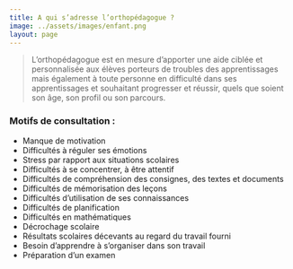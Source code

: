 ```yaml
---
title: A qui s’adresse l’orthopédagogue ?
image: ../assets/images/enfant.png
layout: page
---
```


>L’orthopédagogue est en mesure d’apporter une aide ciblée et personnalisée aux élèves porteurs de troubles des apprentissages mais également à toute personne en difficulté dans ses apprentissages et souhaitant progresser et réussir, quels que soient son âge, son profil ou son parcours.

### Motifs de consultation :
* Manque de motivation
* Difficultés à réguler ses émotions
* Stress par rapport aux situations scolaires
* Difficultés à se concentrer, à être attentif
* Difficultés de compréhension des consignes, des textes et documents
* Difficultés de mémorisation des leçons
* Difficultés d’utilisation de ses connaissances
* Difficultés de planification
* Difficultés en mathématiques
* Décrochage scolaire
* Résultats scolaires décevants au regard du travail fourni
* Besoin d’apprendre à s’organiser dans son travail
* Préparation d’un examen